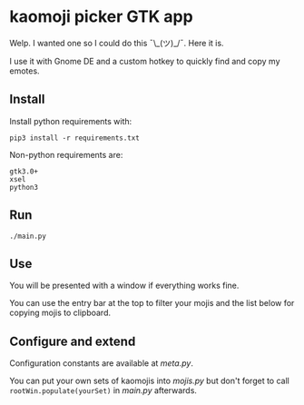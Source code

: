 # kaomoji picker GTK app

Welp. I wanted one so I could do this ¯\\\_(ツ)\_/¯. Here it is.

I use it with Gnome DE and a custom hotkey to quickly find and copy my emotes.

## Install

Install python requirements with:

`pip3 install -r requirements.txt`

Non-python requirements are:

```
gtk3.0+
xsel
python3
```

## Run

`./main.py`

## Use

You will be presented with a window if everything works fine.

You can use the entry bar at the top to filter your mojis and the list below for copying mojis to clipboard.

## Configure and extend

Configuration constants are available at _meta.py_.

You can put your own sets of kaomojis into _mojis.py_ but don't forget to call `rootWin.populate(yourSet)` in _main.py_ afterwards.
